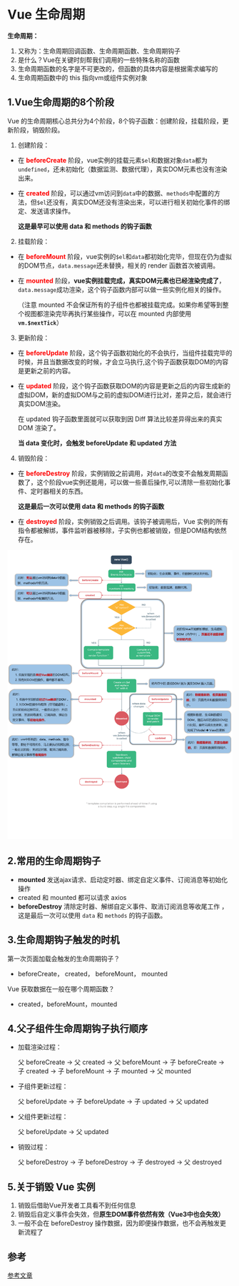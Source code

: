 # Vue 生命周期

**生命周期：**

1. 又称为：生命周期回调函数、生命周期函数、生命周期钩子
2. 是什么？Vue在关键时刻帮我们调用的一些特殊名称的函数
3. 生命周期函数的名字是不可更改的，但函数的具体内容是根据需求编写的
4. 生命周期函数中的 this 指向vm或组件实例对象



## 1.Vue生命周期的8个阶段

Vue 的生命周期核心总共分为4个阶段，8个钩子函数：创建阶段，挂载阶段，更新阶段，销毁阶段。

1. 创建阶段： 

- 在 <strong style="color:red">beforeCreate</strong> 阶段，vue实例的挂载元素`$el`和数据对象`data`都为`undefined`，还未初始化（数据监测、数据代理），真实DOM元素也没有渲染出来。

- 在 <strong style="color:red">created</strong> 阶段，可以通过vm访问到`data`中的数据、`methods`中配置的方法，但`$el`还没有，真实DOM还没有渲染出来，可以进行相关初始化事件的绑定、发送请求操作。

  **这是最早可以使用 data 和 methods 的钩子函数**

2. 挂载阶段：

- 在 <strong style="color:red">beforeMount</strong>  阶段，vue实例的`$el`和`data`都初始化完毕，但现在仍为虚拟的DOM节点，`data.message`还未替换，相关的 render 函数首次被调用。

- 在 <strong style="color:red">mounted</strong>  阶段，**vue实例挂载完成，真实DOM元素也已经渲染完成了**，`data.message`成功渲染，这个钩子函数内部可以做一些实例化相关的操作。

  （注意 mounted 不会保证所有的子组件也都被挂载完成。如果你希望等到整个视图都渲染完毕再执行某些操作，可以在 mounted 内部使用 **`vm.$nextTick`**）

3. 更新阶段：

- 在 <strong style="color:red">beforeUpdate</strong>  阶段，这个钩子函数初始化的不会执行，当组件挂载完毕的时候，并且当数据改变的时候，才会立马执行,这个钩子函数获取DOM的内容是更新之前的内容。

- 在 <strong style="color:red">updated</strong>  阶段，这个钩子函数获取DOM的内容是更新之后的内容生成新的虚拟DOM，新的虚拟DOM与之前的虚拟DOM进行比对，差异之后，就会进行真实DOM渲染。

  在 updated 钩子函数里面就可以获取到因 Diff 算法比较差异得出来的真实 DOM 渲染了。
  
  **当 data 变化时，会触发 beforeUpdate 和 updated 方法**

4. 销毁阶段：

- 在 <strong style="color:red">beforeDestroy</strong>  阶段，实例销毁之前调用，对`data`的改变不会触发周期函数了，这个阶段vue实例还能用，可以做一些善后操作,可以清除一些初始化事件、定时器相关的东西。

  **这是最后一次可以使用 data 和 methods 的钩子函数**

- 在 <strong style="color:red">destroyed</strong>  阶段，实例销毁之后调用。该钩子被调用后，Vue 实例的所有指令都被解绑，事件监听器被移除，子实例也都被销毁，但是DOM结构依然存在。

![](LifeCycle.assets/Vue2_生命周期.png)



## 2.常用的生命周期钩子

- **mounted** 发送ajax请求、启动定时器、绑定自定义事件、订阅消息等初始化操作
- created 和 mounted 都可以请求 axios
- **beforeDestroy** 清除定时器、解绑自定义事件、取消订阅消息等收尾工作 ，这是最后一次可以使用 `data` 和 `methods` 的钩子函数。



## 3.生命周期钩子触发的时机

第一次页面加载会触发的生命周期钩子？

- beforeCreate， created， beforeMount， mounted

Vue 获取数据在一般在哪个周期函数？

- created，beforeMount，mounted



## 4.父子组件生命周期钩子执行顺序

- 加载渲染过程：

  父 beforeCreate -> 父 created -> 父 beforeMount -> 子 beforeCreate -> 子 created -> 子 beforeMount -> 子 mounted -> 父 mounted

- 子组件更新过程：

  父 beforeUpdate -> 子 beforeUpdate -> 子 updated -> 父 updated

- 父组件更新过程：

  父 beforeUpdate -> 父 updated

- 销毁过程：

  父 beforeDestroy -> 子 beforeDestroy -> 子 destroyed -> 父 destroyed



## 5.关于销毁 Vue 实例

1. 销毁后借助Vue开发者工具看不到任何信息
2. 销毁后自定义事件会失效，但**原生DOM事件依然有效（Vue3中也会失效）**
3. 一般不会在 beforeDestroy 操作数据，因为即便操作数据，也不会再触发更新流程了



## 参考

[参考文章](https://blog.csdn.net/weixin_53934815/article/details/129092938)